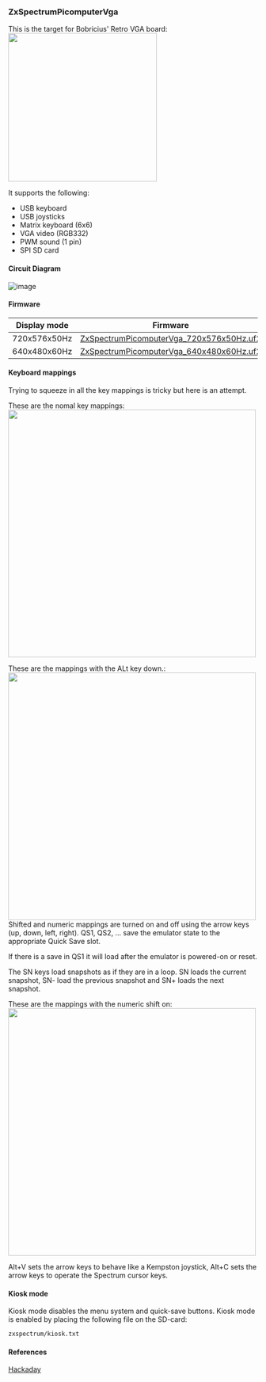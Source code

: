 

### ZxSpectrumPicomputerVga
This is the target for Bobricius' Retro VGA board:<br/>
<img src="retrovga.png" width="300"/>

It supports the following:
* USB keyboard
* USB joysticks
* Matrix keyboard (6x6)
* VGA video (RGB332)
* PWM sound (1 pin)
* SPI SD card

#### Circuit Diagram
![image](ZxSpectrumPicomputerVga.png)

#### Firmware

| Display mode | Firmware |
| - | - |
| 720x576x50Hz | [ZxSpectrumPicomputerVga_720x576x50Hz.uf2](/uf2/ZxSpectrumPicomputerVga_720x576x50Hz.uf2) |
| 640x480x60Hz | [ZxSpectrumPicomputerVga_640x480x60Hz.uf2](/uf2/ZxSpectrumPicomputerVga_640x480x60Hz.uf2) |

#### Keyboard mappings
Trying to squeeze in all the key mappings is tricky but here is an attempt.

These are the nomal key mappings:<br/>
<img src="retro_vga_keyboard_normal.svg" width="500"/><br/>

These are the mappings with the ALt key down.:<br/>
<img src="retro_vga_keyboard_alt_down.svg" width="500"/><br/>
Shifted and numeric mappings are turned on and off using the arrow keys (up, down, left, right).
QS1, QS2, ...  save the emulator state to the appropriate Quick Save slot.

If there is a save in QS1 it will load after the emulator is powered-on or reset.

The SN keys load snapshots as if they are in a loop. 
SN loads the current snapshot, SN- load the previous snapshot and SN+ loads the next snapshot.

These are the mappings with the numeric shift on:<br/>
<img src="retro_vga_keyboard_num.svg" width="500"/><br/>

Alt+V sets the arrow keys to behave like a Kempston joystick,
Alt+C sets the arrow keys to operate the Spectrum cursor keys.

#### Kiosk mode
Kiosk mode disables the menu system and quick-save buttons. 
Kiosk mode is enabled by placing the following file on the SD-card:
```bash
zxspectrum/kiosk.txt
```

#### References
[Hackaday](https://hackaday.io/project/183398-retrovga-raspbery-pico-multi-retro-computer)